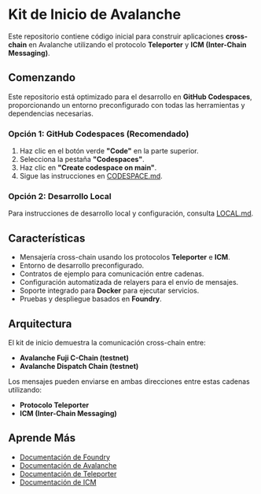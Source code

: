 # Kit de Inicio de Avalanche

Este repositorio contiene código inicial para construir aplicaciones **cross-chain** en Avalanche utilizando el protocolo **Teleporter** y **ICM (Inter-Chain Messaging)**.

## Comenzando

Este repositorio está optimizado para el desarrollo en **GitHub Codespaces**, proporcionando un entorno preconfigurado con todas las herramientas y dependencias necesarias.

### Opción 1: GitHub Codespaces (Recomendado)

1. Haz clic en el botón verde **"Code"** en la parte superior.
2. Selecciona la pestaña **"Codespaces"**.
3. Haz clic en **"Create codespace on main"**.
4. Sigue las instrucciones en [CODESPACE.md](./CODESPACE.md).

### Opción 2: Desarrollo Local

Para instrucciones de desarrollo local y configuración, consulta [LOCAL.md](./LOCAL.md).

## Características

- Mensajería cross-chain usando los protocolos **Teleporter** e **ICM**.
- Entorno de desarrollo preconfigurado.
- Contratos de ejemplo para comunicación entre cadenas.
- Configuración automatizada de relayers para el envío de mensajes.
- Soporte integrado para **Docker** para ejecutar servicios.
- Pruebas y despliegue basados en **Foundry**.

## Arquitectura

El kit de inicio demuestra la comunicación cross-chain entre:
- **Avalanche Fuji C-Chain (testnet)**
- **Avalanche Dispatch Chain (testnet)**

Los mensajes pueden enviarse en ambas direcciones entre estas cadenas utilizando:
- **Protocolo Teleporter**
- **ICM (Inter-Chain Messaging)**

## Aprende Más

- [Documentación de Foundry](https://book.getfoundry.sh/)
- [Documentación de Avalanche](https://docs.avax.network/)
- [Documentación de Teleporter](https://docs.avax.network/build/cross-chain/teleporter/overview)
- [Documentación de ICM](https://docs.avax.network/build/cross-chain/icm/overview)
